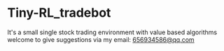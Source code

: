 # Tiny-RL_tradebot
It's a small single stock trading environment with value based algorithms
welcome to give suggestions via my email: 656934586@qq.com
